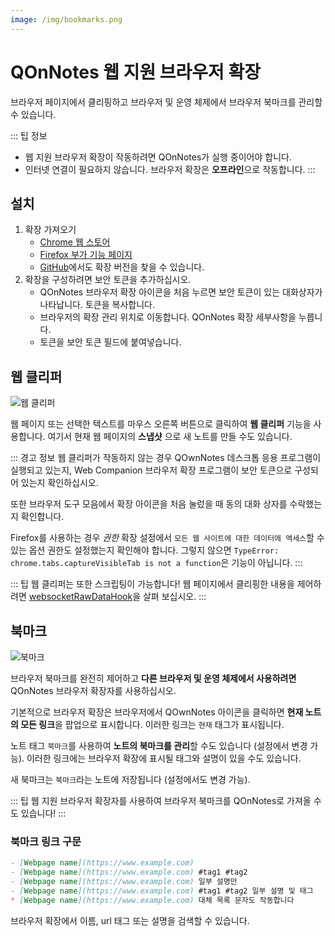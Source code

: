 ```yaml
---
image: /img/bookmarks.png
---
```


# QOnNotes 웹 지원 브라우저 확장

브라우저 페이지에서 클리핑하고 브라우저 및 운영 체제에서 브라우저 북마크를 관리할 수 있습니다.

::: 팁 정보
- 웹 지원 브라우저 확장이 작동하려면 QOnNotes가 실행 중이어야 합니다.
- 인터넷 연결이 필요하지 않습니다. 브라우저 확장은 **오프라인**으로 작동합니다. :::

## 설치

1. 확장 가져오기
    - [Chrome 웹 스토어](https://chrome.google.com/webstore/detail/qownnotes-web-companion/pkgkfnampapjbopomdpnkckbjdnpkbkp)
    - [Firefox 부가 기능 페이지](https://addons.mozilla.org/firefox/addon/qownnotes-web-companion)
    - [GitHub](https://github.com/qownnotes/web-companion/)에서도 확장 버전을 찾을 수 있습니다.
2. 확장을 구성하려면 보안 토큰을 추가하십시오.
    - QOnNotes 브라우저 확장 아이콘을 처음 누르면 보안 토큰이 있는 대화상자가 나타납니다. 토큰을 복사합니다.
    - 브라우저의 확장 관리 위치로 이동합니다. QOnNotes 확장 세부사항을 누릅니다.
    - 토큰을 보안 토큰 필드에 붙여넣습니다.

## 웹 클리퍼

![웹 클리퍼](/img/web-clipper.png)

웹 페이지 또는 선택한 텍스트를 마우스 오른쪽 버튼으로 클릭하여 **웹 클리퍼** 기능을 사용합니다. 여기서 현재 웹 페이지의 **스냅샷** 으로 새 노트를 만들 수도 있습니다.

::: 경고 정보 웹 클리퍼가 작동하지 않는 경우 QOwnNotes 데스크톱 응용 프로그램이 실행되고 있는지, Web Companion 브라우저 확장 프로그램이 보안 토큰으로 구성되어 있는지 확인하십시오.

또한 브라우저 도구 모음에서 확장 아이콘을 처음 눌렀을 때 동의 대화 상자를 수락했는지 확인합니다.

Firefox를 사용하는 경우 *권한* 확장 설정에서 `모든 웹 사이트에 대한 데이터에 액세스`할 수 있는 옵션 권한도 설정했는지 확인해야 합니다. 그렇지 않으면 `TypeError: chrome.tabs.captureVisibleTab is not a function`은 기능이 아닙니다. :::

::: 팁 웹 클리퍼는 또한 스크립팅이 가능합니다! 웹 페이지에서 클리핑한 내용을 제어하려면 [websocketRawDataHook](../scripting/hooks.md#websocketrawdatahook)을 살펴 보십시오. :::

## 북마크

![북마크](/img/bookmarks.png)

브라우저 북마크를 완전히 제어하고 **다른 브라우저 및 운영 체제에서 사용하려면** QOnNotes 브라우저 확장자를 사용하십시오.

기본적으로 브라우저 확장은 브라우저에서 QOwnNotes 아이콘을 클릭하면 **현재 노트의 모든 링크**을 팝업으로 표시합니다. 이러한 링크는 `현재` 태그가 표시됩니다.

노트 태그 `북마크`를 사용하여 **노트의 북마크를 관리**할 수도 있습니다 (설정에서 변경 가능). 이러한 링크에는 브라우저 확장에 표시될 태그와 설명이 있을 수도 있습니다.

새 북마크는 `북마크`라는 노트에 저장됩니다 (설정에서도 변경 가능).

::: 팁
웹 지원 브라우저 확장자를 사용하여 브라우저 북마크를 QOnNotes로 가져올 수도 있습니다!
:::

### 북마크 링크 구문

```markdown
- [Webpage name](https://www.example.com)
- [Webpage name](https://www.example.com) #tag1 #tag2
- [Webpage name](https://www.example.com) 일부 설명만
- [Webpage name](https://www.example.com) #tag1 #tag2 일부 설명 및 태그
* [Webpage name](https://www.example.com) 대체 목록 문자도 작동합니다
```

브라우저 확장에서 이름, url 태그 또는 설명을 검색할 수 있습니다.
